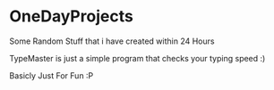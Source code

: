 # OneDayProjects
Some Random Stuff that i have created within 24 Hours

TypeMaster is just a simple program that checks your typing speed :)

Basicly Just For Fun :P

